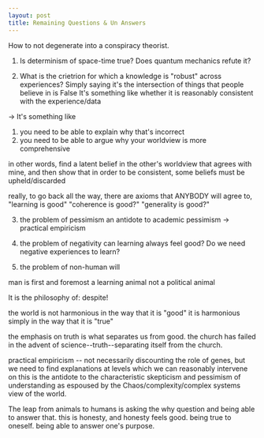 ```yaml
---
layout: post
title: Remaining Questions & Un Answers
---
```


How to not degenerate into a conspiracy theorist.

1. Is determinism of space-time true? Does quantum mechanics refute it?

2. What is the crietrion for which a knowledge is "robust" across experiences?
Simply saying it's the intersection of things that people believe in is False
It's something like whether it is reasonably consistent with the experience/data

-> It's something like
1) you need to be able to explain why that's incorrect
2) you need to be able to argue why your worldview is more comprehensive

in other words, find a latent belief in the other's worldview that agrees with mine,
and then show that in order to be consistent, some beliefs must be upheld/discarded

really, to go back all the way, there are axioms that ANYBODY will agree to,
"learning is good"
"coherence is good?"
"generality is good?"

3. the problem of pessimism
an antidote to academic pessimism -> practical empiricism

4. the problem of negativity
can learning always feel good? Do we need negative experiences to learn?

5. the problem of non-human will

man is first and foremost a learning animal
not a political animal

It is the philosophy of: despite!


the world is not harmonious in the way that it is "good"
it is harmonious simply in the way that it is "true"

the emphasis on truth is what separates us from good.
the church has failed in the advent of science--truth--separating itself from the church.


practical empiricism
-- not necessarily discounting the role of genes,
but we need to find explanations at levels which we can reasonably intervene on
this is the antidote to the characteristic skepticism and pessimism of understanding
as espoused by the Chaos/complexity/complex systems view of the world.


The leap from animals to humans is asking the why question and being able to answer that.
this is honesty, and honesty feels good.
being true to oneself. being able to answer one's purpose.